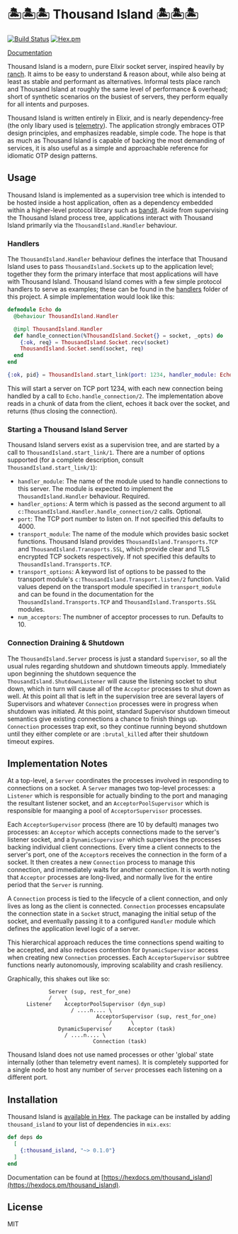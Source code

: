 # 🏝🏝🏝 Thousand Island 🏝🏝🏝 

[![Build Status](https://travis-ci.org/mtrudel/thousand_island.svg?branch=master)](https://travis-ci.org/mtrudel/thousand_island)
[![Hex.pm](https://img.shields.io/hexpm/v/thousand_island.svg?style=flat-square)](https://hex.pm/packages/thousand_island)

[Documentation](https://hexdocs.pm/thousand_island)

Thousand Island is a modern, pure Elixir socket server, inspired heavily by
[ranch](https://github.com/ninenines/ranch). It aims to be easy to understand
& reason about, while also being at least as stable and performant as alternatives. 
Informal tests place ranch and Thousand Island at roughly the same level of 
performance & overhead; short of synthetic scenarios on the busiest of servers, 
they perform equally for all intents and purposes.

Thousand Island is written entirely in Elixir, and is nearly dependency-free (the 
only libary used is [telemetry](https://github.com/beam-telemetry/telemetry)). 
The application strongly embraces OTP design principles, and emphasizes readable, 
simple code. The hope is that as much as Thousand Island is capable of backing 
the most demanding of services, it is also useful as a simple and approachable
reference for idiomatic OTP design patterns.

## Usage

Thousand Island is implemented as a supervision tree which is intended to be hosted
inside a host application, often as a dependency embedded within a higher-level 
protocol library such as [bandit](https://github.com/mtrudel/bandit). Aside from 
supervising the Thousand Island process tree, applications interact with Thousand 
Island primarily via the `ThousandIsland.Handler` behaviour.

### Handlers

The `ThousandIsland.Handler` behaviour defines the interface that Thousand Island 
uses to pass `ThousandIsland.Socket`s up to the application level; together they 
form the primary interface that most applications will have with Thousand Island. 
Thousand Island comes with a few simple protocol handlers to serve as examples; 
these can be found in the [handlers](https://github.com/mtrudel/thousand_island/tree/master/lib/thousand_island/handlers) 
folder of this project. A simple implementation would look like this:

```elixir
defmodule Echo do
  @behaviour ThousandIsland.Handler

  @impl ThousandIsland.Handler
  def handle_connection(%ThousandIsland.Socket{} = socket, _opts) do
    {:ok, req} = ThousandIsland.Socket.recv(socket)
    ThousandIsland.Socket.send(socket, req)
  end
end

{:ok, pid} = ThousandIsland.start_link(port: 1234, handler_module: Echo)
```

This will start a server on TCP port 1234, with each new connection being handled by
a call to `Echo.handle_connection/2`. The implementation above reads in a chunk
of data from the client, echoes it back over the socket, and returns (thus closing 
the connection).

### Starting a Thousand Island Server

Thousand Island servers exist as a supervision tree, and are started by a call
to `ThousandIsland.start_link/1`. There are a number of options supported (for a 
complete description, consult `ThousandIsland.start_link/1`):

* `handler_module`: The name of the module used to handle connections to this server.
The module is expected to implement the `ThousandIsland.Handler` behaviour. Required.
* `handler_options`: A term which is passed as the second argument to all 
`c:ThousandIsland.Handler.handle_connection/2` calls. Optional.
* `port`: The TCP port number to listen on. If not specified this defaults to 4000.
* `transport_module`: The name of the module which provides basic socket functions.
Thousand Island provides `ThousandIsland.Transports.TCP` and `ThousandIsland.Transports.SSL`,
which provide clear and TLS encrypted TCP sockets respectively. If not specified this
defaults to `ThousandIsland.Transports.TCP`.
* `transport_options`: A keyword list of options to be passed to the transport module's
`c:ThousandIsland.Transport.listen/2` function. Valid values depend on the transport
module specified in `transport_module` and can be found in the documentation for the
`ThousandIsland.Transports.TCP` and `ThousandIsland.Transports.SSL` modules.
* `num_acceptors`: The numbner of acceptor processes to run. Defaults to 10.

### Connection Draining & Shutdown

The `ThousandIsland.Server` process is just a standard `Supervisor`, so all the 
usual rules regarding shutdown and shutdown timeouts apply. Immediately upon 
beginning the shutdown sequence the `ThousandIsland.ShutdownListener` will cause 
the listening socket to shut down, which in turn will cause all of the `Acceptor` 
processes to shut down as well. At this point all that is left in the supervision 
tree are several layers of Supervisors and whatever `Connection` processes were 
in progress when shutdown was initiated. At this point, standard Supervisor shutdown
timeout semantics give existing connections a chance to finish things up. `Connection`
processes trap exit, so they continue running beyond shutdown until they either 
complete or are `:brutal_kill`ed after their shutdown timeout expires.

## Implementation Notes

At a top-level, a `Server` coordinates the processes involved in responding to 
connections on a socket. A `Server` manages two top-level processes: a `Listener` 
which is responsible for actually binding to the port and managing the resultant 
listener socket, and an `AcceptorPoolSupervisor` which is responsible for maanging 
a pool of `AcceptorSupervisor` processes.

Each `AcceptorSupervisor` process (there are 10 by default) manages two processes: 
an `Acceptor` which accepts connections made to the server's listener socket, 
and a `DynamicSupervisor` which supervises the processes backing individual
client connections. Every time a client connects to the server's port, one of 
the `Acceptor`s receives the connection in the form of a socket. It then 
creates a new `Connection` process to manage this connection, and immediately 
waits for another connection. It is worth noting that `Acceptor` processes 
are long-lived, and normally live for the entire period that the `Server` is 
running.

A `Connection` process is tied to the lifecycle of a client connection, and 
only lives as long as the client is connected. `Connection` processes
encapsulate the connection state in a `Socket` struct, managing the initial setup 
of the socket, and eventually passing it to a configured `Handler` module 
which defines the application level logic of a server.

This hierarchical approach reduces the time connections spend waiting to be accepted,
and also reduces contention for `DynamicSupervisor` access when creating new 
`Connection` processes. Each `AcceptorSupervisor` subtree functions nearly 
autonomously, improving scalability and crash resiliency.

Graphically, this shakes out like so:

```
             Server (sup, rest_for_one)
             /    \
      Listener    AcceptorPoolSupervisor (dyn_sup)
                    / ....n.... \
                            AcceptorSupervisor (sup, rest_for_one)
                                /      \
                DynamicSupervisor     Acceptor (task)
                  / ....n.... \
                           Connection (task)
```

Thousand Island does not use named processes or other 'global' state internally 
(other than telemetry event names). It is completely supported for a single node
to host any number of `Server` processes each listening on a different port.

## Installation

Thousand Island is [available in Hex](https://hex.pm/packages/thousand_island). The package 
can be installed by adding `thousand_island` to your list of dependencies in `mix.exs`:

```elixir
def deps do
  [
    {:thousand_island, "~> 0.1.0"}
  ]
end
```

Documentation can be found at [https://hexdocs.pm/thousand_island](https://hexdocs.pm/thousand_island).

## License

MIT

